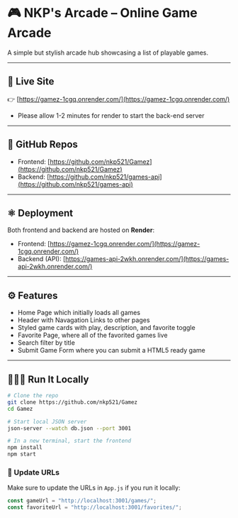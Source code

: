 # 🎮 NKP's Arcade – Online Game Arcade

A simple but stylish arcade hub showcasing a list of playable games.

---

## 🔗 Live Site

👉 [https://gamez-1cgq.onrender.com/](https://gamez-1cgq.onrender.com/)

- Please allow 1-2 minutes for render to start the back-end server

---

## 📂 GitHub Repos

- Frontend: [https://github.com/nkp521/Gamez](https://github.com/nkp521/Gamez)
- Backend: [https://github.com/nkp521/games-api](https://github.com/nkp521/games-api)

---

## ⚛️ Deployment

Both frontend and backend are hosted on **Render**:

- Frontend: [https://gamez-1cgq.onrender.com/](https://gamez-1cgq.onrender.com/)
- Backend (API): [https://games-api-2wkh.onrender.com/](https://games-api-2wkh.onrender.com/)

---

## ⚙️ Features

- Home Page which initially loads all games
- Header with Navagation Links to other pages
- Styled game cards with play, description, and favorite toggle
- Favorite Page, where all of the favorited games live
- Search filter by title
- Submit Game Form where you can submit a HTML5 ready game

---

## 👨🏽‍💻 Run It Locally

```bash
# Clone the repo
git clone https://github.com/nkp521/Gamez
cd Gamez

# Start local JSON server
json-server --watch db.json --port 3001

# In a new terminal, start the frontend
npm install
npm start
```

### 🚨 Update URLs

Make sure to update the URLs in `App.js` if you run it locally:

```js
const gameUrl = "http://localhost:3001/games/";
const favoriteUrl = "http://localhost:3001/favorites/";
```
